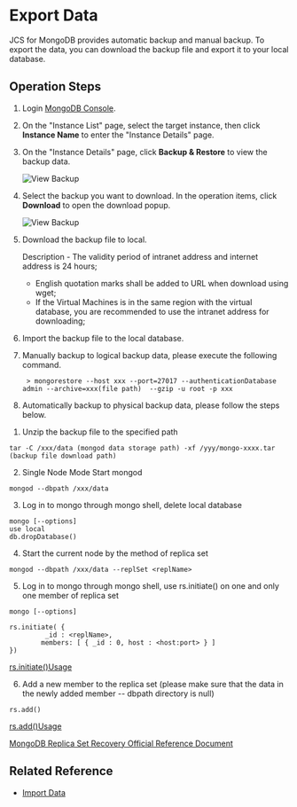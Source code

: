 # Export Data

JCS for MongoDB provides automatic backup and manual backup. To export the data, you can download the backup file and export it to your local database.

## Operation Steps
1. Login [MongoDB Console](https://mongodb-console.jdcloud.com/mongodb).
2. On the "Instance List" page, select the target instance, then click **Instance Name** to enter the "Instance Details" page.
3. On the "Instance Details" page, click **Backup & Restore** to view the backup data.

    ![View Backup](https://github.com/jdcloudcom/cn/blob/master/image/mongodb/mongo-010.png)
   
4. Select the backup you want to download. In the operation items, click **Download** to open the download popup.

    ![View Backup](https://github.com/jdcloudcom/cn/blob/master/image/mongodb/mongo-009.png)
	
5. Download the backup file to local.
	
    Description
        - The validity period of intranet address and internet address is 24 hours;
	- English quotation marks shall be added to URL when download using wget;
	- If the Virtual Machines is in the same region with the virtual database, you are recommended to use the intranet address for downloading;
		
6. Import the backup file to the local database.

7. Manually backup to logical backup data, please execute the following command.

        > mongorestore --host xxx --port=27017 --authenticationDatabase admin --archive=xxx(file path)  --gzip -u root -p xxx
    
8. Automatically backup to physical backup data, please follow the steps below.
    
1) Unzip the backup file to the specified path

```
tar -C /xxx/data (mongod data storage path) -xf /yyy/mongo-xxxx.tar (backup file download path)
```
2) Single Node Mode Start mongod

```
mongod --dbpath /xxx/data
```

3) Log in to mongo through mongo shell, delete local database

```
mongo [--options]
use local
db.dropDatabase()
```

4) Start the current node by the method of replica set

```
mongod --dbpath /xxx/data --replSet <replName>
```

5) Log in to mongo through mongo shell, use rs.initiate() on one and only one member of replica set

```
mongo [--options]

rs.initiate( {
 		 _id : <replName>,
   		members: [ { _id : 0, host : <host:port> } ]
})
```
[rs.initiate()Usage](https://docs.mongodb.com/master/reference/method/rs.initiate/#rs.initiate)


6) Add a new member to the replica set (please make sure that the data in the newly added member -- dbpath directory is null)

```
rs.add()
```

[rs.add()Usage](https://docs.mongodb.com/master/reference/method/rs.add/#rs.add)

[MongoDB Replica Set Recovery Official Reference Document](https://docs.mongodb.com/master/tutorial/restore-replica-set-from-backup/)


## Related Reference

- [Import Data](Import-Data.md)
